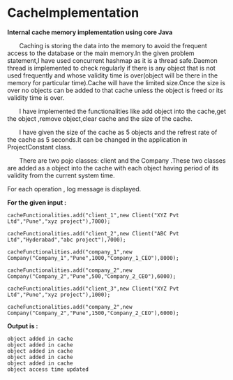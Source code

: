 # CacheImplementation

<b>Internal cache memory implementation using core Java</b>
<br>
<p>&nbsp;&nbsp;&nbsp;&nbsp;&nbsp;&nbsp;&nbsp;Caching is storing the data into the memory to avoid the frequent access to the database or the main memory.In the given problem statement,I have used concurrent hashmap as it is a thread safe.Daemon thread is implemented to check regularly if there is any object that is not used frequently and whose validity time is over(object will be there in the memory for particular time).Cache will have the limited size.Once the size is over no objects can be added to that cache unless the object is freed or its validity time is over.</p>

<p>&nbsp;&nbsp;&nbsp;&nbsp;&nbsp;&nbsp;&nbsp;I have implemented the functionalities like add object into the cache,get the object ,remove object,clear cache and the size of the cache.</p>
   
<p>&nbsp;&nbsp;&nbsp;&nbsp;&nbsp;&nbsp;&nbsp;I have given the size of the cache as 5 objects and the refrest rate of the cache as 5 seconds.It can be changed in the application in ProjectConstant class.

&nbsp;&nbsp;&nbsp;&nbsp;&nbsp;&nbsp;&nbsp;There are two pojo classes: client and the Company .These two classes are added as a object into the cache with each object having period of its validity from the current system time.</p>

For each operation , log message is displayed.

**For the given input :** <br>

    cacheFunctionalities.add("client_1",new Client("XYZ Pvt Ltd","Pune","xyz project"),7000);

    cacheFunctionalities.add("client_2",new Client("ABC Pvt Ltd","Hyderabad","abc project"),7000);

    cacheFunctionalities.add("company_1",new Company("Company_1","Pune",1000,"Company_1_CEO"),8000);

    cacheFunctionalities.add("company_2",new Company("Company_2","Pune",500,"Company_2_CEO"),6000);

    cacheFunctionalities.add("client_3",new Client("XYZ Pvt Ltd","Pune","xyz project"),1000);
    
    cacheFunctionalities.add("company_2",new Company("Company_2","Pune",1500,"Company_2_CEO"),6000);

**Output is :**<br>

    object added in cache
    object added in cache
    object added in cache
    object added in cache
    object added in cache
    object access time updated
    
    
